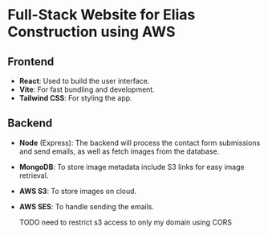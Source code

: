 # Full-Stack Website for Elias Construction using AWS

## Frontend

- **React**: Used to build the user interface.
- **Vite**: For fast bundling and development.
- **Tailwind CSS**: For styling the app.

## Backend

- **Node** (Express): The backend will process the contact form submissions and send emails, as well as fetch images from the database.
- **MongoDB**: To store image metadata include S3 links for easy image retrieval.
- **AWS S3**: To store images on cloud.
- **AWS SES**: To handle sending the emails.

  TODO need to restrict s3 access to only my domain using CORS
